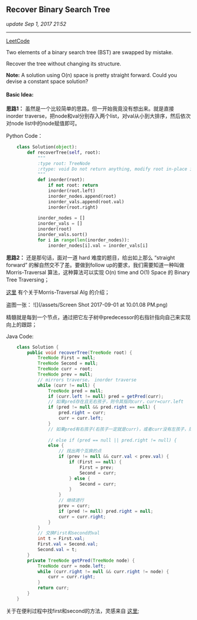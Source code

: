 ## Recover Binary Search Tree
_update Sep 1, 2017  21:52_

---
[LeetCode](https://leetcode.com/problems/recover-binary-search-tree/description/)

Two elements of a binary search tree (BST) are swapped by mistake.

Recover the tree without changing its structure.

**Note:**
A solution using O(n) space is pretty straight forward. Could you devise a constant space solution?

#### Basic Idea:
**思路1：**
虽然是一个比较简单的思路，但一开始我竟没有想出来。就是直接 inorder traverse，把node和val分别存入两个list，对val从小到大排序，然后依次对node list中的node赋值即可。

Python Code：
```python
    class Solution(object):
        def recoverTree(self, root):
            """
            :type root: TreeNode
            :rtype: void Do not return anything, modify root in-place instead.
            """
            def inorder(root):
                if not root: return
                inorder(root.left)
                inorder_nodes.append(root)
                inorder_vals.append(root.val)
                inorder(root.right)
            
            inorder_nodes = []
            inorder_vals = []
            inorder(root)
            inorder_vals.sort()
            for i in range(len(inorder_nodes)):
                inorder_nodes[i].val = inorder_vals[i]
```

**思路2：**
还是那句话，面对一道 hard 难度的题目，给出如上那么 “straight forward” 的解自然交不了差。要做到follow up的要求，我们需要知道一种叫做 Morris-Traversal 算法，这种算法可以实现 O(n) time and O(1) Space 的 Binary Tree Traversing；

[这里](http://www.cnblogs.com/AnnieKim/archive/2013/06/15/morristraversal.html) 有个关于Morris-Traversal Alg 的介绍；

盗图一张：
![](/assets/Screen Shot 2017-09-01 at 10.01.08 PM.png)

精髓就是每到一个节点，通过把它左子树中predecessor的右指针指向自己来实现向上的跟踪；

Java Code:
```java
    class Solution {
        public void recoverTree(TreeNode root) {
            TreeNode First = null;
            TreeNode Second = null;
            TreeNode curr = root;
            TreeNode prev = null;
            // mirrors traverse， inorder traverse
            while (curr != null) {
                TreeNode pred = null;
                if (curr.left != null) pred = getPred(curr);
                // 如果pred存在且无右孩子，则令其指向curr，curr=curr.left
                if (pred != null && pred.right == null) {
                    pred.right = curr;
                    curr = curr.left;
                }
                // 如果pred有右孩子(右孩子一定就是curr)，或者curr没有左孩子，则visit curr
                
                // else if (pred == null || pred.right != null) {
                else {
                    // 找出两个互换的点
                    if (prev != null && curr.val < prev.val) {
                        if (First == null) {
                            First = prev;
                            Second = curr;
                        } else {
                            Second = curr;
                        }
                    }
                    // 继续进行
                    prev = curr;
                    if (pred != null) pred.right = null;
                    curr = curr.right;
                }
            }
            // 交换First和second的val
            int t = First.val;
            First.val = Second.val;
            Second.val = t;
        }
        private TreeNode getPred(TreeNode node) {
            TreeNode curr = node.left;
            while (curr.right != null && curr.right != node) {
                curr = curr.right;
            }
            return curr;
        }
    }
```
关于在便利过程中找first和second的方法，灵感来自 [这里](http://fisherlei.blogspot.com/2012/12/leetcode-recover-binary-search-tree.html);


